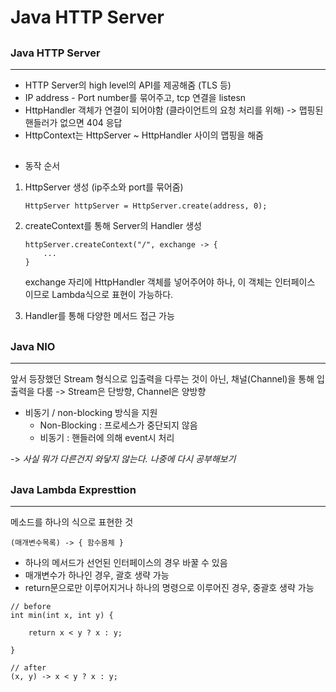 # Java HTTP Server
##
### **Java HTTP Server**
---
* HTTP Server의 high level의 API를 제공해줌 (TLS 등)
* IP address - Port number를 묶어주고, tcp 연결을 listesn
* HttpHandler 객체가 연결이 되어야함 (클라이언트의 요청 처리를 위해) -> 맵핑된 핸들러가 없으면 404 응답
* HttpContext는 HttpServer ~ HttpHandler 사이의 맵핑을 해줌
## 
* 동작 순서   
1) HttpServer 생성 (ip주소와 port를 묶어줌)

    ```
    HttpServer httpServer = HttpServer.create(address, 0);
    ```
2) createContext를 통해 Server의 Handler 생성

    ```
    httpServer.createContext("/", exchange -> {
        ...
    }
    ```
    exchange 자리에 HttpHandler 객체를 넣어주어야 하나, 이 객체는 인터페이스 이므로 Lambda식으로 표현이 가능하다.

3) Handler를 통해 다양한 메서드 접근 가능
##
### **Java NIO**
---
앞서 등장했던 Stream 형식으로 입출력을 다루는 것이 아닌, 채널(Channel)을 통해 입출력을 다룸 -> Stream은 단방향, Channel은 양방향
* 비동기 / non-blocking 방식을 지원
    * Non-Blocking : 프로세스가 중단되지 않음
    * 비동기 : 핸들러에 의해 event시 처리

-> *사실 뭐가 다른건지 와닿지 않는다. 나중에 다시 공부해보기*
    
##

### **Java Lambda Expresttion**
---
메소드를 하나의 식으로 표현한 것
```
(매개변수목록) -> { 함수몸체 }
```
* 하나의 메서드가 선언된 인터페이스의 경우 바꿀 수 있음
* 매개변수가 하나인 경우, 괄호 생략 가능
* return문으로만 이루어지거나 하나의 명령으로 이루어진 경우, 중괄호 생략 가능

```
// before
int min(int x, int y) {

    return x < y ? x : y;

}

// after
(x, y) -> x < y ? x : y;
```